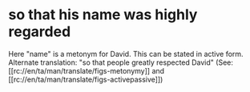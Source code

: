 # so that his name was highly regarded

Here "name" is a metonym for David. This can be stated in active form. Alternate translation: "so that people greatly respected David" (See: [[rc://en/ta/man/translate/figs-metonymy]] and [[rc://en/ta/man/translate/figs-activepassive]])

